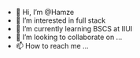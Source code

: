 - 👋 Hi, I’m @Hamze
- 👀 I’m interested in full stack
- 🌱 I’m currently learning BSCS at IIUI 
- 💞️ I’m looking to collaborate on ...
- 📫 How to reach me ...

<!---
Hamze3/Hamze3 is a ✨ special ✨ repository because its `README.md` (this file) appears on your GitHub profile.
You can click the Preview link to take a look at your changes.
--->
